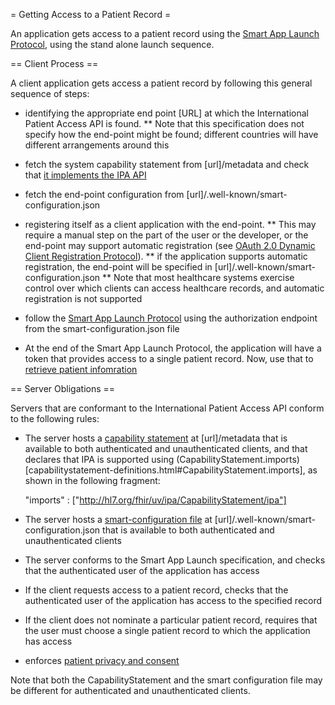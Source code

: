 = Getting Access to a Patient Record =

An application gets access to a patient record using the 
[Smart App Launch Protocol](http://hl7.org/fhir/smart-app-launch/), using the 
stand alone launch sequence.

== Client Process ==

A client application gets access a patient record by following this general sequence of steps:

* identifying the appropriate end point [URL] at which the International Patient Access API is found. 
** Note that this specification does not specify how the end-point might be found; different countries will have different arrangements around this 
  
* fetch the system capability statement from [url]/metadata and check that [it implements the IPA API](conformance.html#declaration)

* fetch the end-point configuration from [url]/.well-known/smart-configuration.json 

* registering itself as a client application with the end-point. 
** This may require a manual step on the part of the user or the developer, or the end-point may support automatic registration (see [OAuth 2.0 Dynamic Client Registration Protocol](https://tools.ietf.org/html/rfc7591)). 
** if the application supports automatic registration, the end-point will be specified in [url]/.well-known/smart-configuration.json
** Note that most healthcare systems exercise control over which clients can access healthcare records, and automatic registration is not supported

* follow the [Smart App Launch Protocol](http://www.hl7.org/fhir/smart-app-launch/index.html#standalone-launch-sequence) using the authorization endpoint from the smart-configuration.json file

* At the end of the Smart App Launch Protocol, the application will have a token that provides access to a single patient record. Now, use that to [retrieve patient infomration](fetching.html)


== Server Obligations ==

Servers that are conformant to the International Patient Access API conform to the following rules:

* The server hosts a [capability statement](http://hl7.org/fhir/capabilitystatement.html) at [url]/metadata that is available to both authenticated and unauthenticated clients, and that declares that IPA is supported using (CapabilityStatement.imports)[capabilitystatement-definitions.html#CapabilityStatement.imports], as shown in the following fragment:

  "imports" : ["http://hl7.org/fhir/uv/ipa/CapabilityStatement/ipa"]
    
* The server hosts a [smart-configuration file](http://www.hl7.org/fhir/smart-app-launch/conformance/index.html#using-well-known) at [url]/.well-known/smart-configuration.json that is available to both authenticated and unauthenticated clients
* The server conforms to the Smart App Launch specification, and checks that the authenticated user of the application has access 
* If the client requests access to a patient record, checks that the authenticated user of the application has access to the specified record 
* If the client does not nominate a particular patient record, requires that the user must choose a single patient record to which the application has access
* enforces [patient privacy and consent](privacy.html)


Note that both the CapabilityStatement and the smart configuration file may be different for authenticated and unauthenticated clients.
